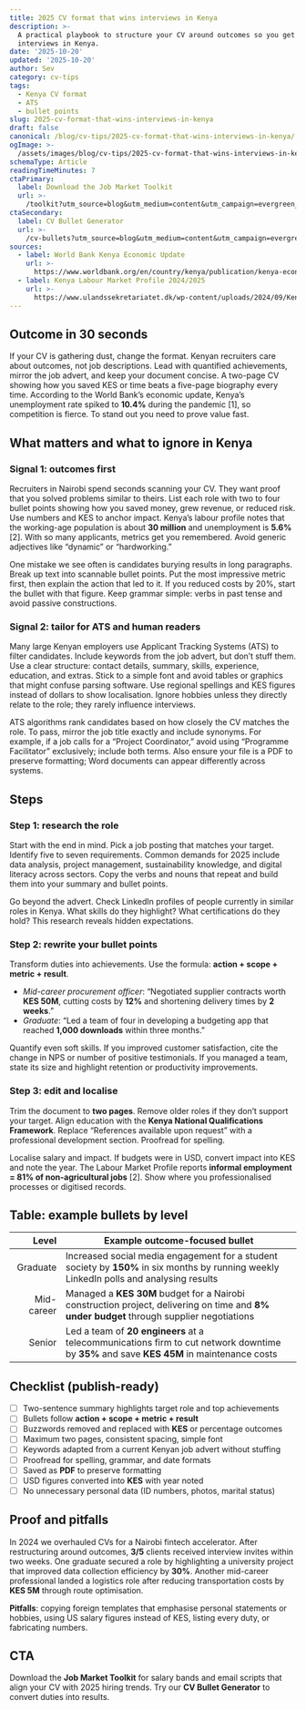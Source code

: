 ```yaml
---
title: 2025 CV format that wins interviews in Kenya
description: >-
  A practical playbook to structure your CV around outcomes so you get more
  interviews in Kenya.
date: '2025-10-20'
updated: '2025-10-20'
author: Sev
category: cv-tips
tags:
  - Kenya CV format
  - ATS
  - bullet points
slug: 2025-cv-format-that-wins-interviews-in-kenya
draft: false
canonical: /blog/cv-tips/2025-cv-format-that-wins-interviews-in-kenya/
ogImage: >-
  /assets/images/blog/cv-tips/2025-cv-format-that-wins-interviews-in-kenya-hero.webp
schemaType: Article
readingTimeMinutes: 7
ctaPrimary:
  label: Download the Job Market Toolkit
  url: >-
    /toolkit?utm_source=blog&utm_medium=content&utm_campaign=evergreen_toolkit&utm_content=2025-cv-format-that-wins-interviews-in-kenya
ctaSecondary:
  label: CV Bullet Generator
  url: >-
    /cv-bullets?utm_source=blog&utm_medium=content&utm_campaign=evergreen_toolkit&utm_content=2025-cv-format-that-wins-interviews-in-kenya
sources:
  - label: World Bank Kenya Economic Update
    url: >-
      https://www.worldbank.org/en/country/kenya/publication/kenya-economic-update-keu
  - label: Kenya Labour Market Profile 2024/2025
    url: >-
      https://www.ulandssekretariatet.dk/wp-content/uploads/2024/09/Kenya-LMP-2024-final1.pdf
---
```



## Outcome in 30 seconds

If your CV is gathering dust, change the format. Kenyan recruiters care about outcomes, not job descriptions. Lead with quantified achievements, mirror the job advert, and keep your document concise. A two-page CV showing how you saved KES or time beats a five-page biography every time. According to the World Bank’s economic update, Kenya’s unemployment rate spiked to **10.4%** during the pandemic [1], so competition is fierce. To stand out you need to prove value fast.

## What matters and what to ignore in Kenya

### Signal 1: outcomes first

Recruiters in Nairobi spend seconds scanning your CV. They want proof that you solved problems similar to theirs. List each role with two to four bullet points showing how you saved money, grew revenue, or reduced risk. Use numbers and KES to anchor impact. Kenya’s labour profile notes that the working-age population is about **30 million** and unemployment is **5.6%** [2]. With so many applicants, metrics get you remembered. Avoid generic adjectives like “dynamic” or “hardworking.”

One mistake we see often is candidates burying results in long paragraphs. Break up text into scannable bullet points. Put the most impressive metric first, then explain the action that led to it. If you reduced costs by 20%, start the bullet with that figure. Keep grammar simple: verbs in past tense and avoid passive constructions.

### Signal 2: tailor for ATS and human readers

Many large Kenyan employers use Applicant Tracking Systems (ATS) to filter candidates. Include keywords from the job advert, but don’t stuff them. Use a clear structure: contact details, summary, skills, experience, education, and extras. Stick to a simple font and avoid tables or graphics that might confuse parsing software. Use regional spellings and KES figures instead of dollars to show localisation. Ignore hobbies unless they directly relate to the role; they rarely influence interviews.

ATS algorithms rank candidates based on how closely the CV matches the role. To pass, mirror the job title exactly and include synonyms. For example, if a job calls for a “Project Coordinator,” avoid using “Programme Facilitator” exclusively; include both terms. Also ensure your file is a PDF to preserve formatting; Word documents can appear differently across systems.

## Steps

### Step 1: research the role

Start with the end in mind. Pick a job posting that matches your target. Identify five to seven requirements. Common demands for 2025 include data analysis, project management, sustainability knowledge, and digital literacy across sectors. Copy the verbs and nouns that repeat and build them into your summary and bullet points.

Go beyond the advert. Check LinkedIn profiles of people currently in similar roles in Kenya. What skills do they highlight? What certifications do they hold? This research reveals hidden expectations.

### Step 2: rewrite your bullet points

Transform duties into achievements. Use the formula: **action + scope + metric + result**.

- *Mid-career procurement officer*: “Negotiated supplier contracts worth **KES 50M**, cutting costs by **12%** and shortening delivery times by **2 weeks**.”  
- *Graduate*: “Led a team of four in developing a budgeting app that reached **1,000 downloads** within three months.”

Quantify even soft skills. If you improved customer satisfaction, cite the change in NPS or number of positive testimonials. If you managed a team, state its size and highlight retention or productivity improvements.

### Step 3: edit and localise

Trim the document to **two pages**. Remove older roles if they don’t support your target. Align education with the **Kenya National Qualifications Framework**. Replace “References available upon request” with a professional development section. Proofread for spelling.

Localise salary and impact. If budgets were in USD, convert impact into KES and note the year. The Labour Market Profile reports **informal employment = 81% of non-agricultural jobs** [2]. Show where you professionalised processes or digitised records.

## Table: example bullets by level

| Level      | Example outcome-focused bullet |
|-----------:|--------------------------------|
| Graduate   | Increased social media engagement for a student society by **150%** in six months by running weekly LinkedIn polls and analysing results |
| Mid-career | Managed a **KES 30M** budget for a Nairobi construction project, delivering on time and **8% under budget** through supplier negotiations |
| Senior     | Led a team of **20 engineers** at a telecommunications firm to cut network downtime by **35%** and save **KES 45M** in maintenance costs |

## Checklist (publish-ready)

- [ ] Two-sentence summary highlights target role and top achievements  
- [ ] Bullets follow **action + scope + metric + result**  
- [ ] Buzzwords removed and replaced with **KES** or percentage outcomes  
- [ ] Maximum two pages, consistent spacing, simple font  
- [ ] Keywords adapted from a current Kenyan job advert without stuffing  
- [ ] Proofread for spelling, grammar, and date formats  
- [ ] Saved as **PDF** to preserve formatting  
- [ ] USD figures converted into **KES** with year noted  
- [ ] No unnecessary personal data (ID numbers, photos, marital status)  

## Proof and pitfalls

In 2024 we overhauled CVs for a Nairobi fintech accelerator. After restructuring around outcomes, **3/5** clients received interview invites within two weeks. One graduate secured a role by highlighting a university project that improved data collection efficiency by **30%**. Another mid-career professional landed a logistics role after reducing transportation costs by **KES 5M** through route optimisation.

**Pitfalls**: copying foreign templates that emphasise personal statements or hobbies, using US salary figures instead of KES, listing every duty, or fabricating numbers.

## CTA

Download the **Job Market Toolkit** for salary bands and email scripts that align your CV with 2025 hiring trends. Try our **CV Bullet Generator** to convert duties into results.
